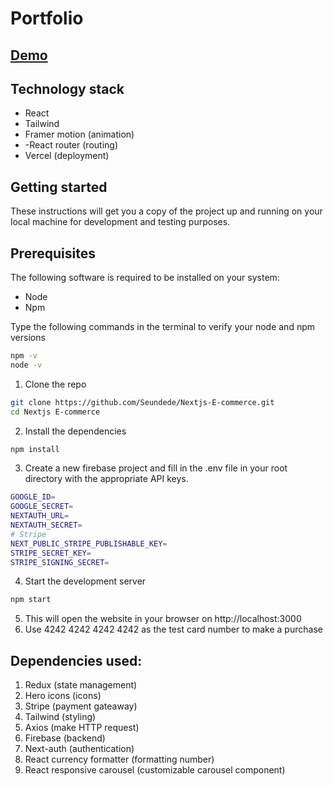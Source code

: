 # Portfolio

## [Demo](https://seundede.vercel.app/)

## Technology stack

- React
- Tailwind
- Framer motion (animation)
- -React router (routing)
- Vercel (deployment)

## Getting started

These instructions will get you a copy of the project up and running on your local machine for development and testing purposes.

## Prerequisites

The following software is required to be installed on your system:
- Node 
- Npm 

Type the following commands in the terminal to verify your node and npm versions
```bash
npm -v
node -v
```
1. Clone the repo
```bash
git clone https://github.com/Seundede/Nextjs-E-commerce.git
cd Nextjs E-commerce
```
2. Install the dependencies
```bash
npm install
```
3. Create a new firebase project and fill in  the .env file in your root directory with the appropriate API keys.
```bash
GOOGLE_ID=
GOOGLE_SECRET=
NEXTAUTH_URL=
NEXTAUTH_SECRET=
# Stripe
NEXT_PUBLIC_STRIPE_PUBLISHABLE_KEY=
STRIPE_SECRET_KEY=
STRIPE_SIGNING_SECRET=

```
4. Start the development server
```bash
npm start
```
5. This will open the website in your browser on http://localhost:3000
6. Use 4242 4242 4242 4242 as the test card number to make a purchase

## Dependencies used:

1. Redux (state management)
2. Hero icons (icons)
3. Stripe (payment gateaway)
4. Tailwind (styling)
5. Axios (make HTTP request)
6. Firebase (backend)
7. Next-auth (authentication)
8. React currency formatter (formatting number)
9. React responsive carousel (customizable carousel component)

